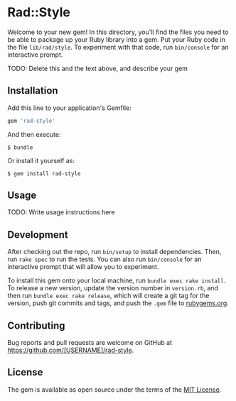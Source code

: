 # Rad::Style

Welcome to your new gem! In this directory, you'll find the files you need to be able to package up your Ruby library into a gem. Put your Ruby code in the file `lib/rad/style`. To experiment with that code, run `bin/console` for an interactive prompt.

TODO: Delete this and the text above, and describe your gem

## Installation

Add this line to your application's Gemfile:

```ruby
gem 'rad-style'
```

And then execute:

    $ bundle

Or install it yourself as:

    $ gem install rad-style

## Usage

TODO: Write usage instructions here

## Development

After checking out the repo, run `bin/setup` to install dependencies. Then, run `rake spec` to run the tests. You can also run `bin/console` for an interactive prompt that will allow you to experiment.

To install this gem onto your local machine, run `bundle exec rake install`. To release a new version, update the version number in `version.rb`, and then run `bundle exec rake release`, which will create a git tag for the version, push git commits and tags, and push the `.gem` file to [rubygems.org](https://rubygems.org).

## Contributing

Bug reports and pull requests are welcome on GitHub at https://github.com/[USERNAME]/rad-style.

## License

The gem is available as open source under the terms of the [MIT License](https://opensource.org/licenses/MIT).
